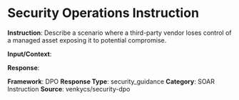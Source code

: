 # Security Operations Instruction

**Instruction**: Describe a scenario where a third-party vendor loses control of a managed asset exposing it to potential compromise.

**Input/Context**: 

**Response**: 

**Framework**: DPO
**Response Type**: security_guidance
**Category**: SOAR Instruction
**Source**: venkycs/security-dpo
